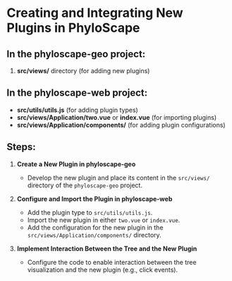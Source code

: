 # Creating and Integrating New Plugins in PhyloScape

## In the **phyloscape-geo** project:
1. **src/views/** directory (for adding new plugins)

## In the **phyloscape-web** project:
- **src/utils/utils.js** (for adding plugin types)
- **src/views/Application/two.vue** or **index.vue** (for importing plugins)
- **src/views/Application/components/** (for adding plugin configurations)

## Steps:
1. **Create a New Plugin in phyloscape-geo**
   - Develop the new plugin and place its content in the `src/views/` directory of the `phyloscape-geo` project.

2. **Configure and Import the Plugin in phyloscape-web**
   - Add the plugin type to `src/utils/utils.js`.
   - Import the new plugin in either `two.vue` or `index.vue`.
   - Add the configuration for the new plugin in the `src/views/Application/components/` directory.

3. **Implement Interaction Between the Tree and the New Plugin**
   - Configure the code to enable interaction between the tree visualization and the new plugin (e.g., click events).